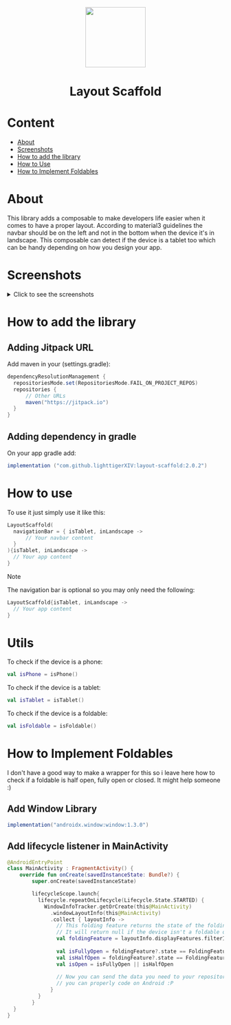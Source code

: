 <div align="center">
  <img src="https://github.com/lighttigerXIV/layout-scaffold/assets/35658492/8d35b442-c772-407a-ad57-077e137bfb45" width="140">
  <h1>Layout Scaffold</h1>
</div>

# Content
- [About](#about)
- [Screenshots](#screenshots)
- [How to add the library](#how-to-add-the-library)
- [How to Use](#how-to-use)
- [How to Implement Foldables](#how-to-implement-foldables)

# About
This library adds a composable to make developers life easier when it comes to have a proper layout. 
According to material3 guidelines the navbar should be on the left and not in the bottom when the device it's in landscape.
This composable can detect if the device is a tablet too which can be handy depending on how you design your app. 

# Screenshots
<details>
  <summary>Click to see the screenshots</summary>

  #### Smartphone
  <img src="https://github.com/lighttigerXIV/layout-scaffold/assets/35658492/7a4825a0-e7ed-419c-864a-e3eda7e5524f" width="200">
  <img src="https://github.com/lighttigerXIV/layout-scaffold/assets/35658492/bc24351e-a1d1-41cf-ac1c-bb317bef1651">
  
  #### Tablet
  <img src="https://github.com/lighttigerXIV/layout-scaffold/assets/35658492/63a4a809-f8a9-430d-9413-c31a1906a7ff" width="200">
  <img src="https://github.com/lighttigerXIV/layout-scaffold/assets/35658492/118b10c0-35ce-4264-9307-0a8b91f73934">
</details>



# How to add the library
## Adding Jitpack URL
Add maven in your (settings.gradle):
```gradle
dependencyResolutionManagement {
  repositoriesMode.set(RepositoriesMode.FAIL_ON_PROJECT_REPOS)
  repositories {
      // Other URLs
      maven("https://jitpack.io")
  }
}
```

## Adding dependency in gradle
On your app gradle add:
```gradle
implementation ("com.github.lighttigerXIV:layout-scaffold:2.0.2")
```
# How to use
To use it just simply use it like this:
```kotlin
LayoutScaffold(
  navigationBar = { isTablet, inLandscape ->
      // Your navbar content
  }
){isTablet, inLandscape ->
  // Your app content
}
```

> [!NOTE]
> The navigation bar is optional so you may only need the following:

```kotlin
LayoutScaffold{isTablet, inLandscape ->
  // Your app content
}
```

# Utils
To check if the device is a phone:
```kotlin
val isPhone = isPhone()
```

To check if the device is a tablet:
```kotlin
val isTablet = isTablet()
```

To check if the device is a foldable:
```kotlin
val isFoldable = isFoldable()
```

# How to Implement Foldables
I don't have a good way to make a wrapper for this so i leave here how to check if a foldable is half open, fully open or closed. It might help someone :)

## Add Window Library
```gradle
implementation("androidx.window:window:1.3.0")
```

## Add lifecycle listener in MainActivity
```kotlin
@AndroidEntryPoint
class MainActivity : FragmentActivity() {
    override fun onCreate(savedInstanceState: Bundle?) {
        super.onCreate(savedInstanceState)

        lifecycleScope.launch{
          lifecycle.repeatOnLifecycle(Lifecycle.State.STARTED) {
            WindowInfoTracker.getOrCreate(this@MainActivity)
              .windowLayoutInfo(this@MainActivity)
              .collect { layoutInfo ->
                // This folding feature returns the state of the folding.
                // It will return null if the device isn't a foldable or the foldable it's closed.
                val foldingFeature = layoutInfo.displayFeatures.filterIsInstance<FoldingFeature>().firstOrNull()
  
                val isFullyOpen = foldingFeature?.state == FoldingFeature.State.FLAT
                val isHalfOpen = foldingFeature?.state == FoldingFeature.State.HALF_OPENED
                val isOpen = isFullyOpen || isHalfOpen
  
                // Now you can send the data you need to your repository assuming
                // you can properly code on Android :P
              }
          }
        }
  }
}
```
